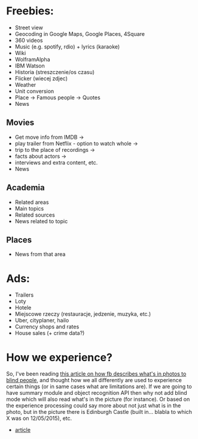 # Freebies:
* Street view
* Geocoding in Google Maps, Google Places, 4Square
* 360 videos
* Music (e.g. spotify, rdio) + lyrics (karaoke)
* Wiki
* WolframAlpha
* IBM Watson
* Historia (streszczenie/os czasu)
* Flicker (wiecej zdjec)
* Weather
* Unit conversion
* Place -> Famous people -> Quotes
* News

## Movies
* Get move info from IMDB ->
* play trailer from Netflix - option to watch whole ->
* trip to the place of recordings ->
* facts about actors ->
* interviews and extra content, etc.
* News

## Academia
* Related areas
* Main topics
* Related sources
* News related to topic

## Places
* News from that area


# Ads:
* Trailers
* Loty
* Hotele
* Miejscowe rzeczy (restauracje, jedzenie, muzyka, etc.)
* Uber, cityplaner, hailo
* Currency shops and rates
* House sales (+ crime data?)

# How we experience?
So, I've been reading [this article on how fb describes what's in photos to blind people](http://techcrunch.com/2015/10/13/facebooks-working-on-a-tool-to-help-the-blind-see-images/#.wqgozt:BuEF), and thought how we all differently are used to experience certain things (or in same cases what are limitations are). If we are going to have summary module and object recognition API then why not add blind mode which will also read what's in the picture (for instance). Or based on the experience processing could say more about not just what is in the photo, but in the picture there is Edinburgh Castle (built in... blabla to which X was on 12/05/2015), etc.

  * [article](http://techcrunch.com/2015/10/13/facebooks-working-on-a-tool-to-help-the-blind-see-images/#.wqgozt:BuEF)
